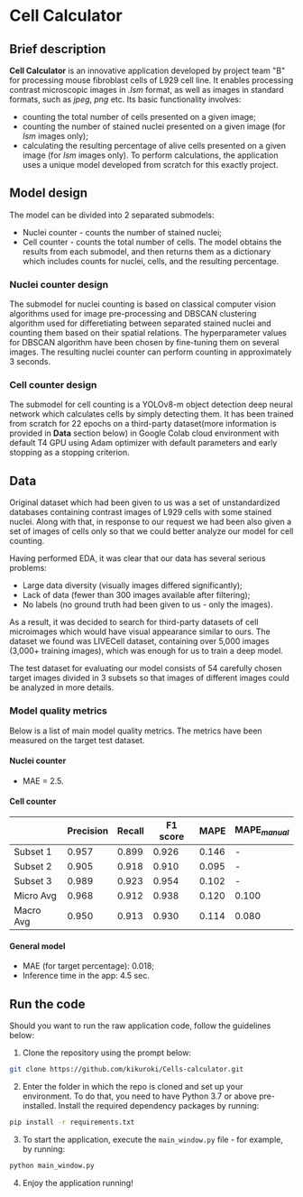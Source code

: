 # Cell Calculator

## Brief description

**Cell Calculator** is an innovative application developed by project team "B" for processing mouse fibroblast cells of L929 cell line. It enables processing contrast microscopic images in *.lsm* format, as well as images in standard formats, such as *jpeg*, *png* etc. Its basic functionality involves:
* counting the total number of cells presented on a given image;
* counting the number of stained nuclei presented on a given image (for *lsm* images only);
* calculating the resulting percentage of alive cells presented on a given image (for *lsm* images only).
To perform calculations, the application uses a unique model developed from scratch for this exactly project.

## Model design
The model can be divided into 2 separated submodels:
* Nuclei counter - counts the number of stained nuclei;
* Cell counter - counts the total number of cells.
The model obtains the results from each submodel, and then returns them as a dictionary which includes counts for nuclei, cells, and the resulting percentage.

### Nuclei counter design
The submodel for nuclei counting is based on classical computer vision algorithms used for image pre-processing and DBSCAN clustering algorithm used for differetiating between separated stained nuclei and counting them based on their spatial relations. The hyperparameter values for DBSCAN algorithm have been chosen by fine-tuning them on several images. The resulting nuclei counter can perform counting in approximately 3 seconds.

### Cell counter design
The submodel for cell counting is a YOLOv8-m object detection deep neural network which calculates cells by simply detecting them. It has been trained from scratch for 22 epochs on a third-party dataset(more information is provided in **Data** section below) in Google Colab cloud environment with default T4 GPU using Adam optimizer with default parameters and early stopping as a stopping criterion.

## Data

Original dataset which had been given to us was a set of unstandardized databases containing contrast images of L929 cells with some stained nuclei. Along with that, in response to our request we had been also given a set of images of cells only so that we could better analyze our model for cell counting.

Having performed EDA, it was clear that our data has several serious problems:
- Large data diversity (visually images differed significantly);
- Lack of data (fewer than 300 images available after filtering);
- No labels (no ground truth had been given to us - only the images).

As a result, it was decided to search for third-party datasets of cell microimages which would have visual appearance similar to ours. The dataset we found was LIVECell dataset, containing over 5,000 images (3,000+ training images), which was enough for us to train a deep model.

The test dataset for evaluating our model consists of 54 carefully chosen target images divided in 3 subsets so that images of different images could be analyzed in more details.

### Model quality metrics
Below is a list of main model quality metrics. The metrics have been measured on the target test dataset.

#### Nuclei counter
* MAE = 2.5.

#### Cell counter

|  | Precision | Recall | F1 score | MAPE | MAPE$_{manual}$ |
|---|---|---|---|---|---|
| Subset 1 | 0.957 | 0.899 | 0.926 | 0.146 | - |
| Subset 2 | 0.905 | 0.918 | 0.910 | 0.095 | - |
| Subset 3 | 0.989 | 0.923 | 0.954 | 0.102 | - |
| Micro Avg | 0.968 | 0.912 | 0.938 | 0.120 | 0.100 |
| Macro Avg | 0.950 | 0.913 | 0.930 | 0.114 | 0.080 |

#### General model
* MAE (for target percentage): 0.018;
* Inference time in the app: 4.5 sec.

## Run the code

Should you want to run the raw application code, follow the guidelines below:
1. Clone the repository using the prompt below:
```bash
git clone https://github.com/kikuroki/Cells-calculator.git
```
2. Enter the folder in which the repo is cloned and set up your environment. To do that, you need to have Python 3.7 or above pre-installed. Install the required dependency packages by running:
```bash
pip install -r requirements.txt
```
3. To start the application, execute the ```main_window.py``` file - for example, by running:
```bash
python main_window.py
```
4. Enjoy the application running!

<!-- TODO -->